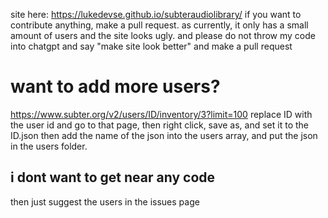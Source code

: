 site here: https://lukedevse.github.io/subteraudiolibrary/
if you want to contribute anything, make a pull request.
as currently, it only has a small amount of users and the site looks ugly.
and please do not throw my code into chatgpt and say "make site look better" and make a pull request
# want to add more users?
https://www.subter.org/v2/users/ID/inventory/3?limit=100
replace ID with the user id and go to that page, then right click, save as, and set it to the ID.json
then add the name of the json into the users array, and put the json in the users folder.
## i dont want to get near any code
then just suggest the users in the issues page

